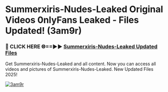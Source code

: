 # Summerxiris-Nudes-Leaked Original Videos 0nlyFans Leaked - Files Updated! (3am9r)

<h3>🔴 CLICK HERE 🌐==►► <a href="https://tinyurl.com/yc6ubb5a" rel="nofollow">Summerxiris-Nudes-Leaked Updated Files</a></h3>

Get Summerxiris-Nudes-Leaked and all content. Now you can access all videos and pictures of Summerxiris-Nudes-Leaked. New Updated Files 2025!

[![3am9r](https://i.imgur.com/7eu0CRL.gif)](https://tinyurl.com/yc6ubb5a)
